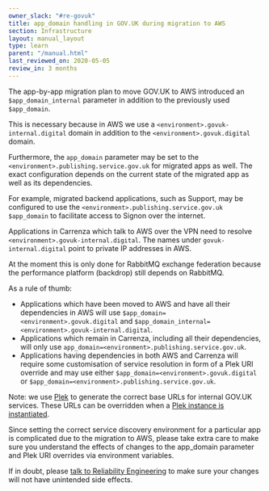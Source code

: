 ```yaml
---
owner_slack: "#re-govuk"
title: app_domain handling in GOV.UK during migration to AWS
section: Infrastructure
layout: manual_layout
type: learn
parent: "/manual.html"
last_reviewed_on: 2020-05-05
review_in: 3 months
---
```


The app-by-app migration plan to move GOV.UK to AWS introduced an `$app_domain_internal` parameter in addition to the previously used `$app_domain`.

This is necessary because in AWS we use a `<environment>.govuk-internal.digital` domain in addition to the `<environment>.govuk.digital` domain.

Furthermore, the `app_domain` parameter may be set to the `<environment>.publishing.service.gov.uk` for migrated apps as well. The exact configuration depends on the current state of the migrated app as well as its dependencies.

 For example, migrated backend applications, such as Support, may be configured to use the `<environment>.publishing.service.gov.uk` `$app_domain` to facilitate access to Signon over the internet.

 Applications in Carrenza which talk to AWS over the VPN need to resolve `<environment>.govuk-internal.digital`. The names under `govuk-internal.digital` point to private IP addresses in AWS.

At the moment this is only done for RabbitMQ exchange federation because the performance platform (backdrop) still depends on RabbitMQ.

As a rule of thumb:

- Applications which have been moved to AWS and have all their dependencies in AWS will use `$app_domain=<environment>.govuk.digital` and `$app_domain_internal=<environment>.govuk-internal.digital`.
- Applications which remain in Carrenza, including all their dependencies, will only use `app_domain=<environment>.publishing.service.gov.uk`.
- Applications having dependencies in both AWS and Carrenza will require some customisation of service resolution in form of a Plek URI override and may use either `$app_domain=<environment>.govuk.digital` or `$app_domain=<environment>.publishing.service.gov.uk`.

Note: we use [Plek](https://github.com/alphagov/plek) to generate the correct base URLs for internal GOV.UK services. These URLs can be overridden when a [Plek instance is instantiated](https://github.com/alphagov/plek/blob/master/lib/plek.rb#L29).

Since setting the correct service discovery environment for a particular app is complicated due to the migration to AWS, please take extra care to make sure you understand the effects of changes to the app_domain parameter and Plek URI overrides via environment variables.

If in doubt, please [talk to Reliability Engineering](https://docs.publishing.service.gov.uk/manual/raising-issues-with-reliability-engineering.html) to make sure your changes will not have unintended side effects.
